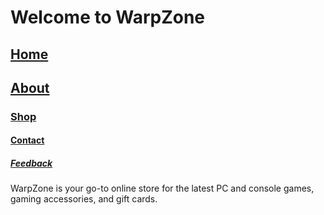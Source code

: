 <!DOCTYPE html>
<html>
<head>
    
</head>
<body>
    <h1>Welcome to WarpZone</h1>
    <nav>
        <h1><a href="index.html">Home</a></h1>
        <h2><a href="about.html">About</a></h2> 
        <h3><a href="products.html">Shop</a></h3> 
        <h4><a href="contact.html">Contact</a></h4>
        <h5><a href="feedback.html">Feedback</a></h5>
    </nav>
    <p>WarpZone is your go-to online store for the latest PC and console games, gaming accessories, and gift cards.</p>
</body>
</html>
